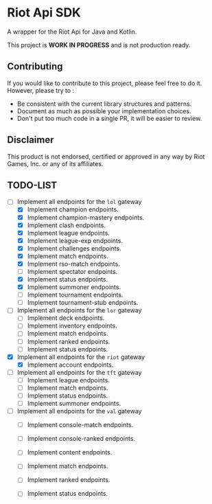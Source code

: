 # Riot Api SDK

A wrapper for the Riot Api for Java and Kotlin.

This project is **WORK IN PROGRESS** and is not production ready.

## Contributing

If you would like to contribute to this project, please feel free to do it.
However, please try to :
- Be consistent with the current library structures and patterns.
- Document as much as possible your implementation choices.
- Don't put too much code in a single PR, it will be easier to review.

## Disclaimer

This product is not endorsed, certified or approved in any way by Riot Games, Inc. or any of its affiliates.

## TODO-LIST
- [ ] Implement all endpoints for the `lol` gateway
  - [x] Implement champion endpoints.
  - [x] Implement champion-mastery endpoints.
  - [x] Implement clash endpoints.
  - [x] Implement league endpoints.
  - [x] Implement league-exp endpoints.
  - [x] Implement challenges endpoints.
  - [x] Implement match endpoints.
  - [x] Implement rso-match endpoints.
  - [ ] Implement spectator endpoints.
  - [x] Implement status endpoints.
  - [x] Implement summoner endpoints.
  - [ ] Implement tournament endpoints.
  - [ ] Implement tournament-stub endpoints.
- [ ] Implement all endpoints for the `lor` gateway
  - [ ] Implement deck endpoints.
  - [ ] Implement inventory endpoints.
  - [ ] Implement match endpoints.
  - [ ] Implement ranked endpoints.
  - [ ] Implement status endpoints.
- [x] Implement all endpoints for the `riot` gateway
  - [x] Implement account endpoints.
- [ ] Implement all endpoints for the `tft` gateway
  - [ ] Implement league endpoints.
  - [ ] Implement match endpoints.
  - [ ] Implement status endpoints.
  - [ ] Implement summoner endpoints.
- [ ] Implement all endpoints for the `val` gateway
  - [ ] Implement console-match endpoints.
  - [ ] Implement console-ranked endpoints.
  - [ ] Implement content endpoints.
  - [ ] Implement match endpoints.
  - [ ] Implement ranked endpoints.
  - [ ] Implement status endpoints.
     
